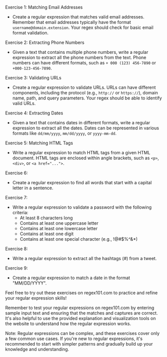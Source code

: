 
Exercise 1: Matching Email Addresses
- Create a regular expression that matches valid email addresses. Remember that email addresses typically have the format `username@domain.extension`. Your regex should check for basic email format validation.

Exercise 2: Extracting Phone Numbers
- Given a text that contains multiple phone numbers, write a regular expression to extract all the phone numbers from the text. Phone numbers can have different formats, such as `+ 000 (123) 456-7890` or `+000-123-456-7890`.

Exercise 3: Validating URLs
- Create a regular expression to validate URLs. URLs can have different components, including the protocol (e.g., `http://` or `https://`), domain name, path, and query parameters. Your regex should be able to identify valid URLs.

Exercise 4: Extracting Dates
- Given a text that contains dates in different formats, write a regular expression to extract all the dates. Dates can be represented in various formats like `dd/mm/yyyy`, `mm/dd/yyyy`, or `yyyy-mm-dd`.

Exercise 5: Matching HTML Tags
- Write a regular expression to match HTML tags from a given HTML document. HTML tags are enclosed within angle brackets, such as `<p>`, `<div>`, or `<a href="...">`.

Exercise 6:
- Create a regular expression to find all words that start with a capital letter in a sentence.

Exercise 7:
- Write a regular expression to validate a password with the following criteria:
    - At least 8 characters long
    - Contains at least one uppercase letter
    - Contains at least one lowercase letter
    - Contains at least one digit
    - Contains at least one special character (e.g., !@#$%^&*)


Exercise 8:
- Write a regular expression to extract all the hashtags (#) from a tweet.

Exercise 9:
- Create a regular expression to match a date in the format "MM/DD/YYYY".


Feel free to try out these exercises on regex101.com to practice and refine your regular expression skills!

Remember to test your regular expressions on regex101.com by entering sample input text and ensuring that the matches and captures are correct. It's also helpful to use the provided explanation and visualization tools on the website to understand how the regular expression works.

Note: Regular expressions can be complex, and these exercises cover only a few common use cases. If you're new to regular expressions, it's recommended to start with simpler patterns and gradually build up your knowledge and understanding.